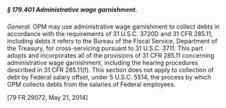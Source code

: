 ##### § 179.401 Administrative wage garnishment. #####

*General.* OPM may use administrative wage garnishment to collect debts in accordance with the requirements of 31 U.S.C. 3720D and 31 CFR 285.11, including debts it refers to the Bureau of the Fiscal Service, Department of the Treasury, for cross-servicing pursuant to 31 U.S.C. 3711. This part adopts and incorporates all of the provisions of 31 CFR 285.11 concerning administrative wage garnishment, including the hearing procedures described in 31 CFR 285.11(f). This section does not apply to collection of debt by Federal salary offset, under 5 U.S.C. 5514, the process by which OPM collects debts from the salaries of Federal employees.

[79 FR 29072, May 21, 2014]
